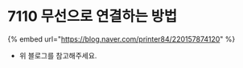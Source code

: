 # 7110 무선으로 연결하는 방법

{% embed url="https://blog.naver.com/printer84/220157874120" %}

* 위 블로그를 참고해주세요.

